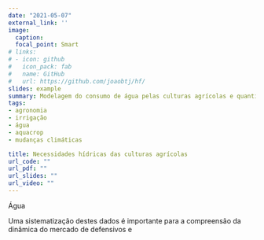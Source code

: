 ```yaml
---
date: "2021-05-07"
external_link: ''
image:
  caption: 
  focal_point: Smart
# links:
# - icon: github
#   icon_pack: fab
#   name: GitHub
#   url: https://github.com/joaobtj/hf/
slides: example
summary: Modelagem do consumo de água pelas culturas agrícolas e quantificação das necessidades de irrigação no presente e em cenários futuros de mudanças climáticas.
tags:
- agronomia
- irrigação
- água
- aquacrop
- mudanças climáticas

title: Necessidades hídricas das culturas agrícolas
url_code: ""
url_pdf: ""
url_slides: ""
url_video: ""
---
```


Água

Uma sistematização destes dados é importante para a compreensão da dinâmica do mercado de defensivos e 
